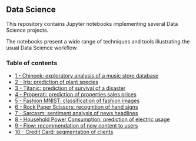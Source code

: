 ## Data Science

This repository contains Jupyter notebooks implementing several Data Science projects. 

The notebooks present a wide range of techniques and tools illustrating the usual Data Science workflow.

### Table of contents

* [1 - Chinook: exploratory analysis of a music store database](https://github.com/bmarroc/data-science/blob/c8c7abe0f458ce819cee67f2e3a3c01a3f18c655/1/ds_1.ipynb)
* [2 - Iris: prediction of plant species](https://github.com/bmarroc/data-science/blob/9487ec6f51ba6588c7a0c499ac615e33b6f23cad/2/ds_2.ipynb)
* [3 - Titanic: prediction of survival of a disaster](https://github.com/bmarroc/data-science/blob/b1f7e2be1731c96ab9148cea84577fab541665b9/3/ds_3.ipynb)
* [4 - Properati: prediction of properties sales prices](https://github.com/bmarroc/data-science/blob/b3743186cdedcdea6d9f43b77287fd28d3719bc5/4/ds_4.ipynb)
* [5 - Fashion MNIST: classification of fashion images](https://github.com/bmarroc/data-science/blob/08565127f47983270bcad7ed6567a4a334633219/5/ds_5.ipynb)
* [6 - Rock Paper Scissors: recognition of hand signs](https://github.com/bmarroc/data-science/blob/062fa0e86e33c82697d5a5f34be07f50958ac433/6/ds_6.ipynb)
* [7 - Sarcasm: sentiment analysis of news headlines](https://github.com/bmarroc/data-science/blob/94f4e52bd354a5e8f1a787ec357a8698a24a50c2/7/ds_7.ipynb)
* [8 - Household Power Consumption: prediction of electric usage](https://github.com/bmarroc/data-science/blob/3dcd51626c2d6764e5a5bb7da1570de8ae79c7ee/8/ds_8.ipynb)
* [9 - Flow: recommendation of new content to users](https://github.com/bmarroc/data-science/blob/d21912d1070db979d525786dc710303239009ee3/9/ds_9.ipynb)
* [10 - Credit Card: segmentation of clients](https://github.com/bmarroc/data-science/blob/83544bb8b06e0aa5b27dd8ca1574451256090278/10/ds_10.ipynb)
<!---
* [11 - ECG: anomaly detection on electrocardiograms](https://github.com/bmarroc/data-science/blob/003ad490aacc79e77336f8b0814159def3cbcd6b/11/ds_11.ipynb)
--->



